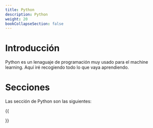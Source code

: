 ```yaml
---
title: Python
description: Python
weight: 20
bookCollapseSection: false
---
```


# Introducción

Python es un lenaguaje de programación muy usado para el machine learning. Aquí iré recogiendo todo lo que vaya aprendiendo.

# Secciones

Las sección de Python son las siguientes:

{{<section>}}